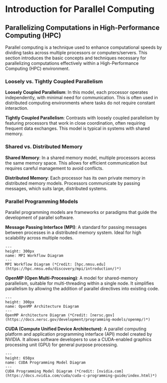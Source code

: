 # Introduction for Parallel Computing

## Parallelizing Computations in High-Performance Computing (HPC)

Parallel computing is a technique used to enhance computational speeds by dividing tasks across multiple processors or computers/servers. This section introduces the basic concepts and techniques necessary for parallelizing computations effectively within a High-Performance Computing (HPC) environment.

### Loosely vs. Tightly Coupled Parallelism
**Loosely Coupled Parallelism**: In this model, each processor operates independently, with minimal need for communication. This is often used in distributed computing environments where tasks do not require constant interaction.

**Tightly Coupled Parallelism**: Contrasts with loosely coupled parallelism by featuring processors that work in close coordination, often requiring frequent data exchanges. This model is typical in systems with shared memory.

### Shared vs. Distributed Memory
**Shared Memory**: In a shared memory model, multiple processors access the same memory space. This allows for efficient communication but requires careful management to avoid conflicts.

**Distributed Memory**: Each processor has its own private memory in distributed memory models. Processors communicate by passing messages, which suits large, distributed systems.

### Parallel Programming Models
Parallel programming models are frameworks or paradigms that guide the development of parallel software.

**Message Passing Interface (MPI)**: A standard for passing messages between processes in a distributed memory system. Ideal for high scalability across multiple nodes.


```{figure} figures/png/mpi.png
---
height: 300px
name: MPI Workflow Diagram
---
MPI Workflow Diagram (*Credit: [hpc.nmsu.edu](https://hpc.nmsu.edu/discovery/mpi/introduction/)*)
```

**OpenMP (Open Multi-Processing)**: A model for shared-memory parallelism, suitable for multi-threading within a single node. It simplifies parallelism by allowing the addition of parallel directives into existing code.


```{figure} figures/png/openmp.png
---
height: 300px
name: OpenMP Architecture Diagram
---
OpenMP Architecture Diagram (*Credit: [nersc.gov](https://docs.nersc.gov/development/programming-models/openmp/)*)
```

**CUDA (Compute Unified Device Architecture)**: A parallel computing platform and application programming interface (API) model created by NVIDIA. It allows software developers to use a CUDA-enabled graphics processing unit (GPU) for general purpose processing.

```{figure} figures/png/gpu.png
---
height: 650px
name: CUDA Programming Model Diagram
---
CUDA Programming Model Diagram (*Credit: [nvidia.com](https://docs.nvidia.com/cuda/cuda-c-programming-guide/index.html)*)
```

